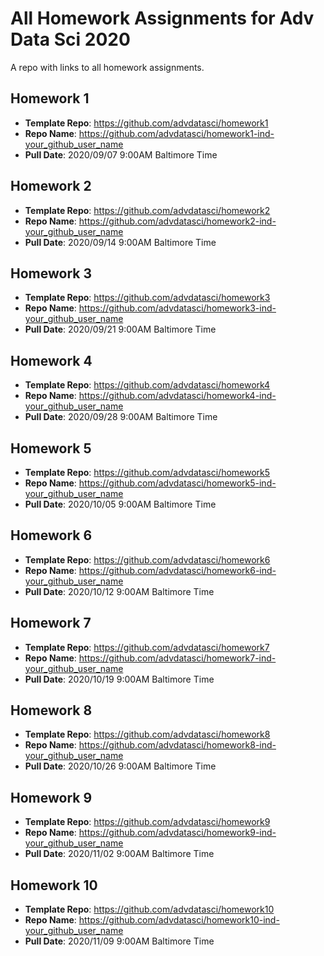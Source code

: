 # All Homework Assignments for Adv Data Sci 2020

A repo with links to all homework assignments.

## Homework 1

* __Template Repo__: https://github.com/advdatasci/homework1 
* __Repo Name__: https://github.com/advdatasci/homework1-ind-your_github_user_name
* __Pull Date__: 2020/09/07 9:00AM Baltimore Time 

## Homework 2

* __Template Repo__: https://github.com/advdatasci/homework2
* __Repo Name__: https://github.com/advdatasci/homework2-ind-your_github_user_name
* __Pull Date__: 2020/09/14 9:00AM Baltimore Time 

## Homework 3

* __Template Repo__: https://github.com/advdatasci/homework3
* __Repo Name__: https://github.com/advdatasci/homework3-ind-your_github_user_name
* __Pull Date__: 2020/09/21 9:00AM Baltimore Time 

## Homework 4

* __Template Repo__: https://github.com/advdatasci/homework4
* __Repo Name__: https://github.com/advdatasci/homework4-ind-your_github_user_name
* __Pull Date__: 2020/09/28 9:00AM Baltimore Time 

## Homework 5

* __Template Repo__: https://github.com/advdatasci/homework5
* __Repo Name__: https://github.com/advdatasci/homework5-ind-your_github_user_name
* __Pull Date__: 2020/10/05 9:00AM Baltimore Time 

## Homework 6

* __Template Repo__: https://github.com/advdatasci/homework6
* __Repo Name__: https://github.com/advdatasci/homework6-ind-your_github_user_name
* __Pull Date__: 2020/10/12 9:00AM Baltimore Time 


## Homework 7

* __Template Repo__: https://github.com/advdatasci/homework7
* __Repo Name__: https://github.com/advdatasci/homework7-ind-your_github_user_name
* __Pull Date__: 2020/10/19 9:00AM Baltimore Time 


## Homework 8

* __Template Repo__: https://github.com/advdatasci/homework8
* __Repo Name__: https://github.com/advdatasci/homework8-ind-your_github_user_name
* __Pull Date__: 2020/10/26 9:00AM Baltimore Time 


## Homework 9

* __Template Repo__: https://github.com/advdatasci/homework9
* __Repo Name__: https://github.com/advdatasci/homework9-ind-your_github_user_name
* __Pull Date__: 2020/11/02 9:00AM Baltimore Time 



## Homework 10

* __Template Repo__: https://github.com/advdatasci/homework10
* __Repo Name__: https://github.com/advdatasci/homework10-ind-your_github_user_name
* __Pull Date__: 2020/11/09 9:00AM Baltimore Time 



